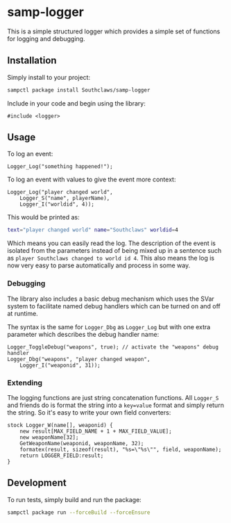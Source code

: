 # samp-logger

This is a simple structured logger which provides a simple set of functions for logging and debugging.

## Installation

Simply install to your project:

```bash
sampctl package install Southclaws/samp-logger
```

Include in your code and begin using the library:

```pawn
#include <logger>
```

## Usage

To log an event:

```pawn
Logger_Log("something happened!");
```

To log an event with values to give the event more context:

```pawn
Logger_Log("player changed world",
    Logger_S("name", playerName),
    Logger_I("worldid", 4));
```

This would be printed as:

```bash
text="player changed world" name="Southclaws" worldid=4
```

Which means you can easily read the log. The description of the event is isolated from the parameters instead of being mixed up in a sentence such as `player Southclaws changed to world id 4`. This also means the log is now very easy to parse automatically and process in some way.

### Debugging

The library also includes a basic debug mechanism which uses the SVar system to facilitate named debug handlers which can be turned on and off at runtime.

The syntax is the same for `Logger_Dbg` as `Logger_Log` but with one extra parameter which describes the debug handler name:

```pawn
Logger_ToggleDebug("weapons", true); // activate the "weapons" debug handler
Logger_Dbg("weapons", "player changed weapon",
    Logger_I("weaponid", 31));
```

### Extending

The logging functions are just string concatenation functions. All `Logger_S` and friends do is format the string into a `key=value` format and simply return the string. So it's easy to write your own field converters:

```pawn
stock Logger_W(name[], weaponid) {
    new result[MAX_FIELD_NAME + 1 + MAX_FIELD_VALUE];
    new weaponName[32];
    GetWeaponName(weaponid, weaponName, 32);
    formatex(result, sizeof(result), "%s=\"%s\"", field, weaponName);
    return LOGGER_FIELD:result;
}
```

## Development

To run tests, simply build and run the package:

```bash
sampctl package run --forceBuild --forceEnsure
```
